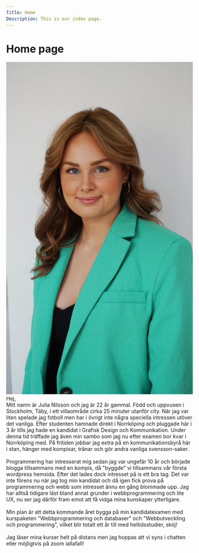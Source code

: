 ```yaml
---
Title: Home
Description: This is our index page.
---
```


Home page
==========================
<div class="bild-text">

<div><img src="assets/img/julia.jpg" alt="Bild på mig" width="3000em"></div>

<div>Hej,
<br>
Mitt namn är Julia Nilsson och jag är 22 år gammal. Född och uppvuxen i Stockholm, Täby, i ett villaområde cirka 25 minuter utanför city.
När jag var liten spelade jag fotboll men har i övrigt inte några speciella intressen utöver det vanliga. Efter studenten hamnade direkt i Norrköping och pluggade här i 3 år tills jag hade en kandidat i Grafisk Design och Kommunikation. Under denna tid träffade jag även min sambo som jag nu efter examen bor kvar i Norrköping med. På fritiden jobbar jag extra på en kommunikationsbyrå här i stan, hänger med kompisar, tränar och gör andra vanliga svensson-saker.
<br><br>
Programmering har intresserat mig sedan jag var ungefär 10 år och började blogga tillsammans med en kompis, då "byggde" vi tillsammans vår första wordpress hemsida. Efter det lades dock intresset på is ett bra tag. Det var inte förens nu när jag tog min kandidat och då igen fick prova på programmering och webb som intresset ännu en gång blommade upp. Jag har alltså tidigare läst bland annat grunder i webbprogrammering och lite UX, nu ser jag därför fram emot att få vidga mina kunskaper ytterligare.
<br><br>
Min plan är att detta kommande året bygga på min kandidatexamen med kurspaketen "Webbprogrammering och databaser" och "Webbutveckling och programmering", vilket blir totalt ett år till med heltidsstudier, sköj!
<br><br>
Jag läser mina kurser helt på distans men jag hoppas att vi syns i chatten eller möjligtvis på zoom iallafall!</div>
</div>
